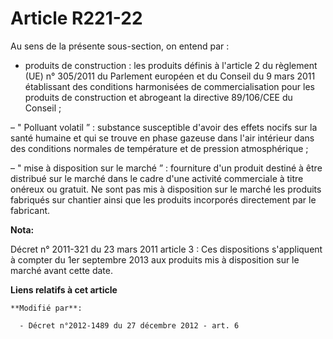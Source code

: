 # Article R221-22

Au sens de la présente sous-section, on entend par :

- produits de construction : les produits définis à l'article 2 du règlement (UE) n° 305/2011 du Parlement européen et du
Conseil du 9 mars 2011 établissant des conditions harmonisées de commercialisation pour les produits de construction et
abrogeant la directive 89/106/CEE du Conseil ;

– " Polluant volatil ” : substance susceptible d'avoir des effets nocifs sur la santé humaine et qui se trouve en phase
gazeuse dans l'air intérieur dans des conditions normales de température et de pression atmosphérique ;

– " mise à disposition sur le marché ” : fourniture d'un produit destiné à être distribué sur le marché dans le cadre d'une
activité commerciale à titre onéreux ou gratuit. Ne sont pas mis à disposition sur le marché les produits fabriqués sur
chantier ainsi que les produits incorporés directement par le fabricant.

**Nota:**

Décret n° 2011-321 du 23 mars 2011 article 3 : Ces dispositions s'appliquent à compter du 1er septembre 2013 aux produits mis
à disposition sur le marché avant cette date.

**Liens relatifs à cet article**

	**Modifié par**:

	  - Décret n°2012-1489 du 27 décembre 2012 - art. 6
